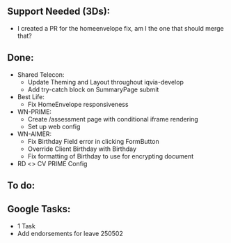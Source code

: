 ## Support Needed (3Ds):
  - I created a PR for the homeenvelope fix, am I the one that should merge that?
## Done:
  - Shared Telecon:
    - Update Theming and Layout throughout iqvia-develop
    - Add try-catch block on SummaryPage submit
  - Best Life:
    - Fix HomeEnvelope responsiveness
  - WN-PRIME:
    - Create /assessment page with conditional iframe rendering
    - Set up web config
  - WN-AIMER:
    - Fix Birthday Field error in clicking FormButton
    - Override Client Birthday with Birthday
    - Fix formatting of Birthday to use for encrypting document
  - RD <> CV PRIME Config
## To do:
## Google Tasks:
  - 1 Task
  - Add endorsements for leave 250502